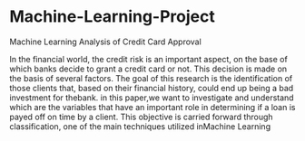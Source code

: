 # Machine-Learning-Project
Machine Learning Analysis of Credit Card Approval

 In the financial world, the credit risk is an
 important aspect, on the base of which banks
 decide to grant a credit card or not. This decision is made on the basis of several factors.
 The goal of this research is the identification
 of those clients that, based on their financial
 history, could end up being a bad investment for thebank. in this paper,we want to investigate 
 and understand which are the variables
 that have an important role in determining if a
 loan is payed off on time by a client. This objective
 is carried forward through classification,
 one of the main techniques utilized inMachine
 Learning
